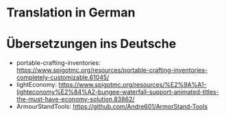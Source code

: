 # Translation in German

# Übersetzungen ins Deutsche
- portable-crafting-inventories: https://www.spigotmc.org/resources/portable-crafting-inventories-completely-customizable.61045/
- lightEconomy: https://www.spigotmc.org/resources/%E2%9A%A1-lighteconomy%E2%84%A2-bungee-waterfall-support-animated-titles-the-must-have-economy-solution.83862/
- ArmourStandTools: https://github.com/Andre601/ArmorStand-Tools
